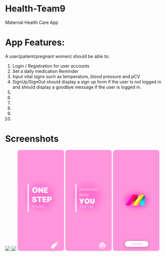 ﻿# Health-Team9
 Maternal Health Care App

# App Features:
A user(patient/pregnant women) should be able to:
1. Login / Registration for user accounts 
2. Set a daily medication Reminder
3. Input vital signs such as temperature, blood pressure  and pCV
4. SignUp/SignOut should display a sign up form if the user is not logged in and should display a goodbye message if the user is logged in.
5. 
6.
7.
8.
9.
10.

# Screenshots
<div>
<img src="https://user-images.githubusercontent.com/52883664/201880896-7fd83f04-9020-488b-90f4-1e09c8d0112a.jpg" width="150px"/>
<img src="https://user-images.githubusercontent.com/52883664/201880943-4b9136b6-160c-428e-b949-9529e99272db.jpg" width="150px"/>
<img src="https://github.com/Alex-Gichau/Health-Team9/blob/a583b119b022cb3f46e55b128a63aa15ada0af78/app/src/main/res/screenshots/Splash2/iPhone%2013%20Pro%20Max.jpg" width="150px"/>
<img src="https://github.com/Alex-Gichau/Health-Team9/blob/a583b119b022cb3f46e55b128a63aa15ada0af78/app/src/main/res/screenshots/Splash1/iPhone%2013%20Pro%20Max.jpg" width="150px"/>
<img src="https://github.com/Alex-Gichau/Health-Team9/blob/a583b119b022cb3f46e55b128a63aa15ada0af78/app/src/main/res/screenshots/Splash0/iPhone%2013%20Pro%20Max.jpg" width="150px"/>
</div>
